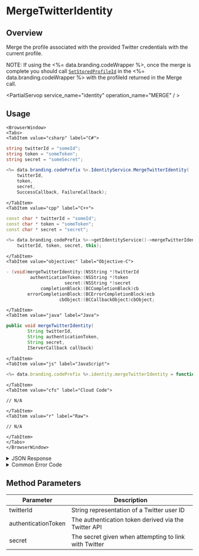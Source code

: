 # MergeTwitterIdentity
## Overview
Merge the profile associated with the provided Twitter credentials with the current profile.

NOTE: If using the <%= data.branding.codeWrapper %>, once the merge is complete you should call [<code>SetStoredProfileId</code>](/api/wrapper/setstoredprofileid) in the <%= data.branding.codeWrapper %> with the profileId returned in the Merge call.



<PartialServop service_name="identity" operation_name="MERGE" / >

## Usage

```mdx-code-block
<BrowserWindow>
<Tabs>
<TabItem value="csharp" label="C#">
```

```csharp
string twitterId = "someId";
string token = "someToken";
string secret = "someSecret";

<%= data.branding.codePrefix %>.IdentityService.MergeTwitterIdentity(
    twitterId,
    token,
    secret,
    SuccessCallback, FailureCallback);
```

```mdx-code-block
</TabItem>
<TabItem value="cpp" label="C++">
```

```cpp
const char * twitterId = "someId";
const char * token = "someToken";
const char * secret = "secret";

<%= data.branding.codePrefix %>->getIdentityService()->mergeTwitterIdentity(
    twitterId, token, secret, this);
```

```mdx-code-block
</TabItem>
<TabItem value="objectivec" label="Objective-C">
```

```objectivec
- (void)mergeTwitterIdentity:(NSString *)twitterId
         authenticationToken:(NSString *)token
                      secret:(NSString *)secret
             completionBlock:(BCCompletionBlock)cb
        errorCompletionBlock:(BCErrorCompletionBlock)ecb
                    cbObject:(BCCallbackObject)cbObject;
```

```mdx-code-block
</TabItem>
<TabItem value="java" label="Java">
```

```java
public void mergeTwitterIdentity(
        String twitterId,
        String authenticationToken,
        String secret,
        IServerCallback callback)
```

```mdx-code-block
</TabItem>
<TabItem value="js" label="JavaScript">
```

```javascript
<%= data.branding.codePrefix %>.identity.mergeTwitterIdentity = function(twitterId, authenticationToken, secret, callback)
```

```mdx-code-block
</TabItem>
<TabItem value="cfs" label="Cloud Code">
```

```cfscript
// N/A
```

```mdx-code-block
</TabItem>
<TabItem value="r" label="Raw">
```

```cfscript
// N/A
```

```mdx-code-block
</TabItem>
</Tabs>
</BrowserWindow>
```

<details>
<summary>JSON Response</summary>

```json
{  
   "data":{  
      "profileId":"f94f7e2d-3cdd-4fd6-9c28-392f7875e9df"
   },
   "status":200
}
```
</details>

<details>
<summary>Common Error Code</summary>

### Status Codes
Code | Name | Description
---- | ---- | -----------
40211 | DUPLICATE_IDENTITY_TYPE | Returned when trying to attach an identity type that already exists for that profile. For instance you can have only one Twitter identity for a profile.

</details>


## Method Parameters
Parameter | Description
--------- | -----------
twitterId | String representation of a Twitter user ID
authenticationToken | The authentication token derived via the Twitter API
secret | The secret given when attempting to link with Twitter


